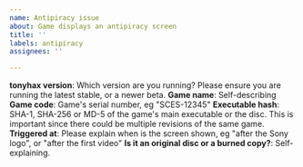 ```yaml
---
name: Antipiracy issue
about: Game displays an antipiracy screen
title: ''
labels: antipiracy
assignees: ''

---
```


**tonyhax version**: Which version are you running? Please ensure you are running the latest stable, or a newer beta.
**Game name**: Self-describing
**Game code**: Game's serial number, eg "SCES-12345"
**Executable hash**: SHA-1, SHA-256 or MD-5 of the game's main executable or the disc. This is important since there could be multiple revisions of the same game.
**Triggered at**: Please explain when is the screen shown, eg "after the Sony logo", or "after the first video"
**Is it an original disc or a burned copy?**: Self-explaining.

